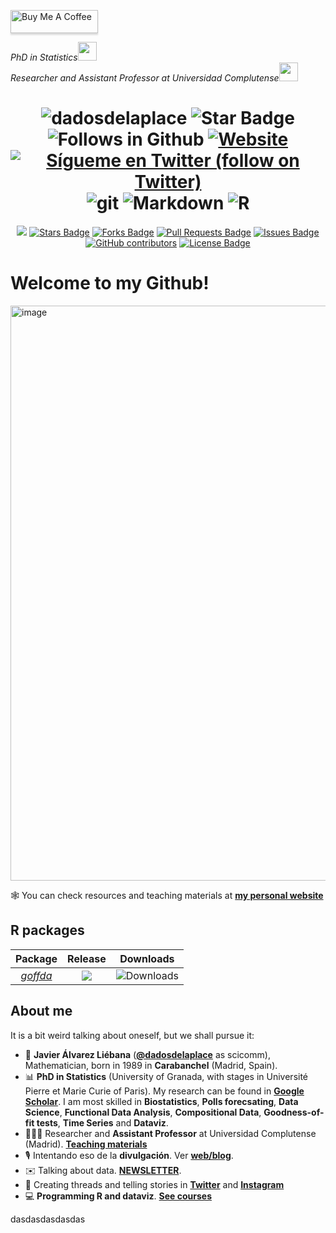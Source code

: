 
<a href="https://www.buymeacoffee.com/dadosdelaplace" target="_blank"><img src="https://www.buymeacoffee.com/assets/img/custom_images/orange_img.png" alt="Buy Me A Coffee" style="height: 37px !important;width: 140px !important;box-shadow: 0px 3px 2px 0px rgba(190, 190, 190, 0.5) !important;-webkit-box-shadow: 0px 3px 2px 0px rgba(190, 190, 190, 0.5) !important;" ></a>
<p><em>PhD in Statistics<img src="https://media.giphy.com/media/fYSnHlufseco8Fh93Z/giphy.gif" width="30"></br>Researcher and Assistant Professor at Universidad Complutense</a><img src="https://media.giphy.com/media/WUlplcMpOCEmTGBtBW/giphy.gif" width="30"> 
</em></p>

<h1 align="center">
<img src="https://komarev.com/ghpvc/?username=dadosdelaplace&label=Profile%20views&color=blue&style=plastic" alt="dadosdelaplace">
<img src="https://img.shields.io/static/v1?label=%F0%9F%8C%9F&message=If%20Useful&style=style=flat&color=BC4E99" alt="Star Badge"/>
<img src="https://img.shields.io/github/followers/dadosdelaplace?label=Follow&style=social" alt="Follows in Github"/>
<a href="https://javieralvarezliebana.es/"><img src="https://img.shields.io/badge/Website-46a2f1.svg?&style=flat-square&logo=Google-Chrome&logoColor=white&link=https://javieralvarezliebana.es/" alt="Website"/></a>
<a href="https://twitter.com/intent/follow?screen_name=dadosdelaplace"> <img src="https://img.shields.io/twitter/follow/dadosdelaplace?style=social&logo=twitter"
            alt="Sígueme en Twitter (follow on Twitter)"></a>
<img src="https://img.shields.io/badge/-Git-F05032?style=for-the-badge&logo=git&logoColor=white" alt="git">
<img src="https://img.shields.io/badge/markdown-%23000000.svg?style=for-the-badge&logo=markdown&logoColor=white" alt="Markdown">
<img src="https://img.shields.io/badge/r-%23276DC3.svg?style=for-the-badge&logo=r&logoColor=white" alt="R">
</h1>

<!--
<img src="https://img.shields.io/badge/c++-%2300599C.svg?style=for-the-badge&logo=c%2B%2B&logoColor=white" alt="C++">
<img src="https://img.shields.io/badge/-Git-F05032?style=for-the-badge&logo=git&logoColor=white" alt="git">
<img alt="html5" src="https://img.shields.io/badge/-HTML5-E34F26?style=for-the-badge&logo=html5&logoColor=white" />
<img src="https://img.shields.io/badge/markdown-%23000000.svg?style=for-the-badge&logo=markdown&logoColor=white" alt="Markdown">
<img src="https://img.shields.io/badge/Plotly-%233F4F75.svg?style=for-the-badge&logo=plotly&logoColor=white" alt="plotly">
<img src="https://img.shields.io/badge/r-%23276DC3.svg?style=for-the-badge&logo=r&logoColor=white" alt="R">
<img alt="Sass" src="https://img.shields.io/badge/-Sass-CC6699?style=for-the-badge&logo=sass&logoColor=white" />
-->

<!--
<p align="center"> <img src="https://github-readme-stats.vercel.app/api?username=dadosdelaplace&show_icons=true&theme=gotham" alt="dadosdelaplace stats" />
-->

<div align="center">
<a href="https://github.com/dadosdelaplace/dadosdelaplace/pulse" alt="Activity"> <img src="https://img.shields.io/github/commit-activity/m/dadosdelaplace/dadosdelaplace" /></a>
<a href="https://github.com/dadosdelaplace/dadosdelaplace/stargazers"><img src="https://img.shields.io/github/stars/dadosdelaplace/dadosdelaplace" alt="Stars Badge"/></a>
<a href="https://github.com/dadosdelaplace/dadosdelaplace/network/members"><img src="https://img.shields.io/github/forks/dadosdelaplace/dadosdelaplace" alt="Forks Badge"/></a>
<a href="https://github.com/dadosdelaplace/dadosdelaplace/pulls"><img src="https://img.shields.io/github/issues-pr/dadosdelaplace/dadosdelaplace" alt="Pull Requests Badge"/></a>
<a href="https://github.com/dadosdelaplace/dadosdelaplace/issues"><img src="https://img.shields.io/github/issues/dadosdelaplace/dadosdelaplace" alt="Issues Badge"/></a>
<a href="https://github.com/dadosdelaplace/dadosdelaplace/graphs/contributors"><img alt="GitHub contributors" src="https://img.shields.io/github/contributors/dadosdelaplace/dadosdelaplace?color=2b9348"></a>
<a href="https://github.com/dadosdelaplace/dadosdelaplace/blob/master/LICENSE"><img src="https://img.shields.io/github/license/dadosdelaplace/dadosdelaplace?color=2b9348" alt="License Badge"/></a>

<h1 align="left">Welcome to my Github!</h1>

<div align="left">
<img width="920" alt="image" src="https://github.com/dadosdelaplace/dadosdelaplace/assets/26646492/ff090bed-b0d3-4ea1-94b1-3ecfb257ed16">

🕸 You can check resources and teaching materials at [**my personal website**](https://dadosdelaplace.github.io)

<h2 align="left">R packages</h2>
            
| Package | Release | Downloads |
|:----------------:|:----------------:|:------:|
| [_goffda_](https://github.com/dadosdelaplace/goffda) | [![](https://www.r-pkg.org/badges/version/goffda)](https://cran.r-project.org/package=goffda) | ![Downloads](https://cranlogs.r-pkg.org/badges/goffda) | |


      
<!-- <div style="text-align: left;"><img src="https://upload.wikimedia.org/wikipedia/commons/thumb/5/5a/Patreon_logomark.svg/1024px-Patreon_logomark.svg.png"  width="40" height="40" alt="Patreon">Puedes <b>contribuir al proyecto de divulgación estadística</b> pagando dos cafés ☕️ en la comunidad <a href="https://patreon.com/dadosdelaplace">Patreon</a></div> --->

<h2 align="left">About me</h2> 

It is a bit weird talking about oneself, but we shall pursue it:

- 🧮 **Javier Álvarez Liébana** (<a href="https://twitter.com/dadosdelaplace"><b>@dadosdelaplace</b></a> as scicomm), Mathematician, born in 1989 in **Carabanchel** (Madrid, Spain).
- 📊 **PhD in Statistics** (University of Granada, with stages in Université Pierre et Marie Curie of Paris). My research can be found in [**Google Scholar**](https://scholar.google.es/citations?user=Wb3lxFIAAAAJ&hl=en). I am most skilled in **Biostatistics**, **Polls forecsating**, **Data Science**, **Functional Data Analysis**, **Compositional Data**, **Goodness-of-fit tests**, **Time Series** and **Dataviz**.
- 👨🏻‍🏫 Researcher and **Assistant Professor** at Universidad Complutense (Madrid). [**Teaching materials**](https://dadosdelaplace.github.io/teaching)
- 🎙 Intentando eso de la **divulgación**. Ver [**web/blog**](https://dadosdelaplace.github.io/blog-stats).
- ✉️ Talking about data. [**NEWSLETTER**](https://cartasdelaplace.com).
- 🧶 Creating threads and telling stories in <a href="https://twitter.com/i/events/1398580673221378049"><b>Twitter</b></a> and [**Instagram**](https://www.instagram.com/javieralvarezliebana/)       
- 💻 **Programming R and dataviz**. [**See courses**](https://dadosdelaplace.github.io/courses)



dasdasdasdasdas
                        
